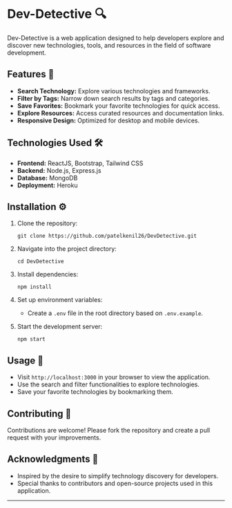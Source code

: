 
# Dev-Detective 🔍

Dev-Detective is a web application designed to help developers explore and discover new technologies, tools, and resources in the field of software development.

## Features 🚀

- **Search Technology:** Explore various technologies and frameworks.
- **Filter by Tags:** Narrow down search results by tags and categories.
- **Save Favorites:** Bookmark your favorite technologies for quick access.
- **Explore Resources:** Access curated resources and documentation links.
- **Responsive Design:** Optimized for desktop and mobile devices.

## Technologies Used 🛠️

- **Frontend:** ReactJS, Bootstrap, Tailwind CSS
- **Backend:** Node.js, Express.js
- **Database:** MongoDB
- **Deployment:** Heroku

## Installation ⚙️

1. Clone the repository:
   ```
   git clone https://github.com/patelkenil26/DevDetective.git
   ```
2. Navigate into the project directory:
   ```
   cd DevDetective
   ```
3. Install dependencies:
   ```
   npm install
   ```
4. Set up environment variables:
   - Create a `.env` file in the root directory based on `.env.example`.

5. Start the development server:
   ```
   npm start
   ```

## Usage 📝

- Visit `http://localhost:3000` in your browser to view the application.
- Use the search and filter functionalities to explore technologies.
- Save your favorite technologies by bookmarking them.

## Contributing 🤝

Contributions are welcome! Please fork the repository and create a pull request with your improvements.



## Acknowledgments 🙏

- Inspired by the desire to simplify technology discovery for developers.
- Special thanks to contributors and open-source projects used in this application.

---

